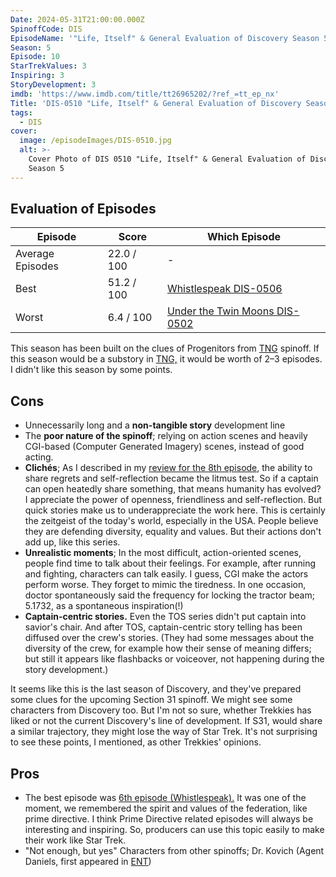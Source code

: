 ```yaml
---
Date: 2024-05-31T21:00:00.000Z
SpinoffCode: DIS
EpisodeName: '"Life, Itself" & General Evaluation of Discovery Season 5'
Season: 5
Episode: 10
StarTrekValues: 3
Inspiring: 3
StoryDevelopment: 3
imdb: 'https://www.imdb.com/title/tt26965202/?ref_=tt_ep_nx'
Title: 'DIS-0510 "Life, Itself" & General Evaluation of Discovery Season 5'
tags:
  - DIS
cover:
  image: /episodeImages/DIS-0510.jpg
  alt: >-
    Cover Photo of DIS 0510 "Life, Itself" & General Evaluation of Discovery
    Season 5
---
```


## Evaluation of Episodes

| Episode | Score      | Which Episode                                     |
| ----------- | ---------- | ------------------------------------------------- |
| Average Episodes     | 22.0 / 100 | -                                                 |
| Best     | 51.2 / 100 | [Whistlespeak DIS-0506](/review/DIS-0506)         |
| Worst     | 6.4 / 100  | [Under the Twin Moons DIS-0502](/review/DIS-0502) |

This season has been built on the clues of Progenitors from [TNG](/tags/TNG) spinoff. If this season would be a substory in [TNG,](/tags/TNG) it would be worth of 2–3 episodes. I didn't like this season by some points.

## Cons

* Unnecessarily long and a **non-tangible story** development line
* The **poor nature of the spinoff**; relying on action scenes and heavily CGI-based (Computer Generated Imagery) scenes, instead of good acting.
* **Clichés**; As I described in my [review for the 8th episode](/review/dis-0508/), the ability to share regrets and self-reflection became the litmus test. So if a captain can open heatedly share something, that means humanity has evolved? I appreciate the power of openness, friendliness and self-reflection. But quick stories make us to underappreciate the work here. This is certainly the zeitgeist of the today's world, especially in the USA. People believe they are defending diversity, equality and values. But their actions don't add up, like this series.
* **Unrealistic moments**; In the most difficult, action-oriented scenes, people find time to talk about their feelings. For example, after running and fighting, characters can talk easily. I guess, CGI make the actors perform worse. They forget to mimic the tiredness. In one occasion, doctor spontaneously said the frequency for locking the tractor beam; 5.1732, as a spontaneous inspiration(!)
* **Captain-centric stories.** Even the TOS series didn't put captain into savior's chair. And after TOS, captain-centric story telling has been diffused over the crew's stories. (They had some messages about the diversity of the crew, for example how their sense of meaning differs; but still it appears like flashbacks or voiceover, not happening during the story development.)

It seems like this is the last season of Discovery, and they've prepared some clues for the upcoming Section 31 spinoff. We might see some characters from Discovery too. But I'm not so sure, whether Trekkies has liked or not the current Discovery's line of development. If S31, would share a similar trajectory, they might lose the way of Star Trek. It's not surprising to see these points, I mentioned, as other Trekkies' opinions.

## Pros

* The best episode was [6th episode (Whistlespeak).](/review/dis-0506/) It was one of the moment, we remembered the spirit and values of the federation, like prime directive. I think Prime Directive related episodes will always be interesting and inspiring. So, producers can use this topic easily to make their work like Star Trek.
* "Not enough, but yes" Characters from other spinoffs; Dr. Kovich (Agent Daniels, first appeared in [ENT](/tags/ENT))

